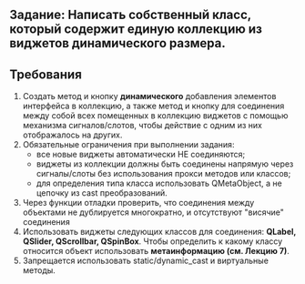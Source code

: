 ## Задание: Написать собственный класс, который содержит единую коллекцию из виджетов динамического размера.

## Требования

1. Создать метод и кнопку **динамического** добавления элементов интерфейса в коллекцию, а также метод и кнопку для соединения между собой всех помещенных в коллекцию виджетов с помощью механизма сигналов/слотов, чтобы действие с одним из них отображалось на других.
2. Обязательные ограничения при выполнении задания:
	- все новые виджеты автоматически НЕ соединяются;
	- виджеты из коллекции должны быть соединены напрямую через сигналы/слоты без использования прокси методов или классов;
	- для определения типа класса использовать QMetaObject, а не цепочку из cast преобразований.
3. Через функции отладки проверить, что соединения между объектами не дублируется многократно, и отсутствуют "висячие" соединения
4. Использовать виджеты следующих классов для соединения: **QLabel, QSlider, QScrollbar, QSpinBox**. Чтобы определить к какому классу относится объект использовать **метаинформацию (см. Лекцию 7)**. 
5. Запрещается использовать static/dynamic_cast и виртуальные методы.